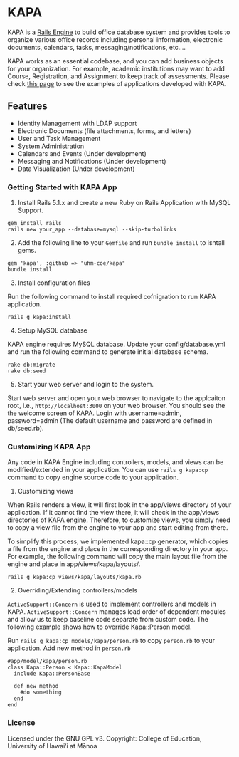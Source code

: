 # KAPA

KAPA is a [Rails Engine](http://guides.rubyonrails.org/engines.html) to build office database system and provides tools to organize various office records including personal information, electronic documents, calendars, tasks, messaging/notifications, etc....  

KAPA works as an essential codebase, and you can add business objects for your organization.  For example, academic institutions may want to add Course, Registration, and Assignment to keep track of assessments.  Please check [this page](https://dcdc.coe.hawaii.edu/kapa/) to see the examples of applications developed with KAPA.

## Features
- Identity Management with LDAP support
- Electronic Documents (file attachments, forms, and letters)
- User and Task Management
- System Administration
- Calendars and Events (Under development)
- Messaging and Notifications (Under development)
- Data Visualization (Under development)

### Getting Started with KAPA App

  1. Install Rails 5.1.x and create a new Ruby on Rails Application with MySQL Support.
  ```
  gem install rails
  rails new your_app --database=mysql --skip-turbolinks
  ```

  2. Add the following line to your ```Gemfile``` and run ```bundle install``` to isntall gems.
  ```
  gem 'kapa', :github => "uhm-coe/kapa"
  bundle install
  ```

  3. Install configuration files

  Run the following command to install required cofnigration to run KAPA application.
  ```
  rails g kapa:install
  ``` 

  4. Setup MySQL database
 
  KAPA engine requires MySQL database.  Update your config/database.yml and run the following command to generate initial database schema.
  ```
  rake db:migrate
  rake db:seed
  ``` 

  5. Start your web server and login to the system.

  Start web server and open your web browser to navigate to the applcaiton root, i.e.,  ```http://localhost:3000``` on your web browser.  You should see the the welcome screen of KAPA.
  Login with username=admin, password=admin (The default username and password are defined in db/seed.rb).

### Customizing KAPA App
  Any code in KAPA Engine including controllers, models, and views can be modified/extended in your application.   You can use ```rails g kapa:cp``` command to copy engine source code to your application.

  1. Customizing views

  When Rails renders a view, it will first look in the app/views directory of your application. If it cannot find the view there, it will check in the app/views directories of KAPA engine.  Therefore, to customize views, you simply need to copy a view file from the engine to your app and start editing from there.  

  To simplify this process, we implemented kapa::cp generator, which copies a file from the engine and place in the corresponding directory in your app. For example, the following command will copy the main layout file from the engine and place in app/views/kapa/layouts/.
  ```
  rails g kapa:cp views/kapa/layouts/kapa.rb
  ``` 

  2. Overriding/Extending controllers/models

  ```ActiveSupport::Concern``` is used to implement controllers and models in KAPA. ```ActiveSupport::Concern``` manages load order of dependent modules and allow us to keep baseline code separate from custom code.  The following example shows how to override Kapa::Person model.

  Run ```rails g kapa:cp models/kapa/person.rb``` to copy ```person.rb``` to your application.
  Add new method in ```person.rb```
  ```
  #app/model/kapa/person.rb
  class Kapa::Person < Kapa::KapaModel
    include Kapa::PersonBase

    def new_method
      #do something
    end
  end
  ```

### License

Licensed under the GNU GPL v3.
Copyright: College of Education, University of Hawaiʻi at Mānoa